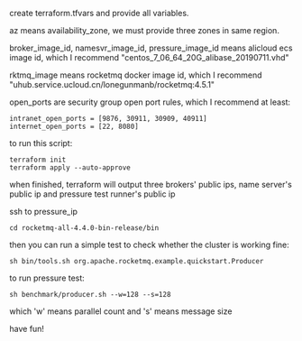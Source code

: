 create terraform.tfvars and provide all variables.

az means availability_zone, we must provide three zones in same region.

broker_image_id, namesvr_image_id, pressure_image_id means alicloud ecs image id, which I recommend "centos_7_06_64_20G_alibase_20190711.vhd"

rktmq_image means rocketmq docker image id, which I recommend "uhub.service.ucloud.cn/lonegunmanb/rocketmq:4.5.1"

open_ports are security group open port rules, which I recommend at least:
```hcl
intranet_open_ports = [9876, 30911, 30909, 40911]
internet_open_ports = [22, 8080]
```
to run this script:
```shell script
terraform init
terraform apply --auto-approve
```
when finished, terraform will output three brokers' public ips, name server's public ip and pressure test runner's public ip

ssh to pressure_ip

```shell script
cd rocketmq-all-4.4.0-bin-release/bin
```

then you can run a simple test to check whether the cluster is working fine:
```shell script
sh bin/tools.sh org.apache.rocketmq.example.quickstart.Producer
```

to run pressure test:
```shell script
sh benchmark/producer.sh --w=128 --s=128
```
which 'w' means parallel count and 's' means message size

have fun!